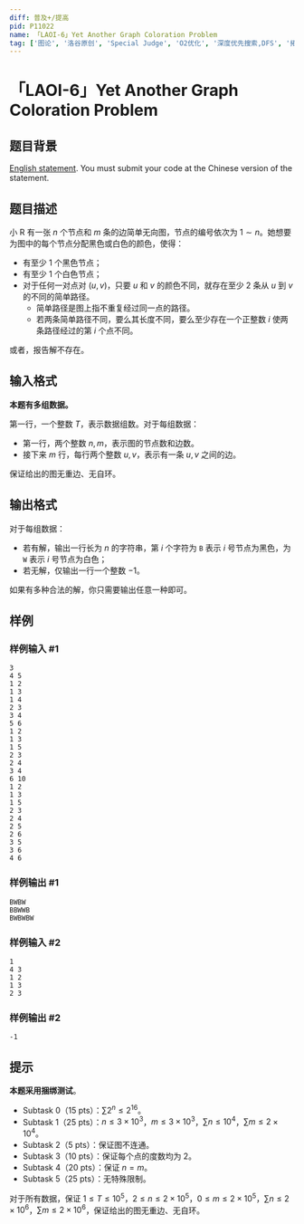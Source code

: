 ```yaml
---
diff: 普及+/提高
pid: P11022
name: 「LAOI-6」Yet Another Graph Coloration Problem
tag: ['图论', '洛谷原创', 'Special Judge', 'O2优化', '深度优先搜索,DFS', '拓扑排序', 'Tarjan', '双连通分量', '构造', '洛谷月赛', '圆方树']
---
```

# 「LAOI-6」Yet Another Graph Coloration Problem
## 题目背景

[English statement](https://www.luogu.com.cn/problem/U477166). You must submit your code at the Chinese version of the statement.
## 题目描述

小 R 有一张 $n$ 个节点和 $m$ 条的边简单无向图，节点的编号依次为 $1 \sim n$。她想要为图中的每个节点分配黑色或白色的颜色，使得：

- 有至少 $1$ 个黑色节点；
- 有至少 $1$ 个白色节点；
- 对于任何一对点对 $(u, v)$，只要 $u$ 和 $v$ 的颜色不同，就存在至少 $2$ 条从 $u$ 到 $v$ 的不同的简单路径。
	- 简单路径是图上指不重复经过同一点的路径。
	- 若两条简单路径不同，要么其长度不同，要么至少存在一个正整数 $i$ 使两条路径经过的第 $i$ 个点不同。

或者，报告解不存在。
## 输入格式

**本题有多组数据。**

第一行，一个整数 $T$，表示数据组数。对于每组数据：

- 第一行，两个整数 $n, m$，表示图的节点数和边数。
- 接下来 $m$ 行，每行两个整数 $u, v$，表示有一条 $u, v$ 之间的边。

保证给出的图无重边、无自环。
## 输出格式

对于每组数据：

- 若有解，输出一行长为 $n$ 的字符串，第 $i$ 个字符为 `B` 表示 $i$ 号节点为黑色，为 `W` 表示 $i$ 号节点为白色；
- 若无解，仅输出一行一个整数 $-1$。

如果有多种合法的解，你只需要输出任意一种即可。
## 样例

### 样例输入 #1
```
3
4 5
1 2
1 3
1 4
2 3
3 4
5 6
1 2
1 3
1 5
2 3
2 4
3 4
6 10
1 2
1 3
1 5
2 3
2 4
2 5
2 6
3 5
3 6
4 6
```
### 样例输出 #1
```
BWBW
BBWWB
BWBWBW
```
### 样例输入 #2
```
1
4 3
1 2
1 3
2 3
```
### 样例输出 #2
```
-1
```
## 提示

**本题采用捆绑测试**。

- Subtask 0（15 pts）：$\sum 2^n \leq 2^{16}$。
- Subtask 1（25 pts）：$n \leq 3\times 10^3$，$m \leq 3\times 10^3$，$\sum n \leq 10^4$，$\sum m \leq 2\times 10^4$。
- Subtask 2（5 pts）：保证图不连通。
- Subtask 3（10 pts）：保证每个点的度数均为 $2$。
- Subtask 4（20 pts）：保证 $n = m$。
- Subtask 5（25 pts）：无特殊限制。

对于所有数据，保证 $1 \leq T \leq 10^5$，$2 \leq n \leq 2 \times 10^5$，$0 \leq m \leq 2 \times 10^5$，$\sum n \leq 2\times 10^6$，$\sum m \leq 2\times 10^6$，保证给出的图无重边、无自环。
